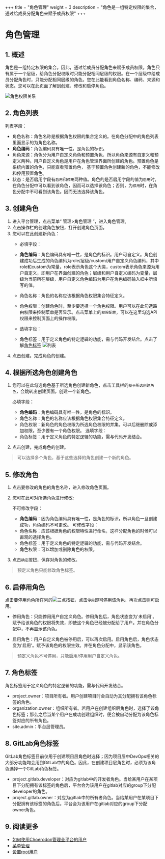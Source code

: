 +++
title = "角色管理"
weight = 3
description = "角色是一组特定权限的集合，通过给成员分配角色来赋予成员权限"
+++

# 角色管理

## 1. 概述

角色是一组特定权限的集合。因此，通过给成员分配角色来赋予成员权限。角色只有属于一个层级，给角色分配权限时只能分配相同层级的权限。在一个层级中给成员分配角色时，只能分配相同层级的角色。您在此能看到角色名称、编码、来源和状态。您可以在此页面了解到创建、修改和启停角色。

![角色权限关系](/docs/user-guide/manager-guide/image/role_permission2.png)


## 2. 角色列表

列表字段：

- 角色名称：角色名称是根据角色权限的集合定义的。在角色分配中的角色列表里面显示的为角色名称。
- **角色编码**：角色编码具有唯一性，是角色的标识。
- 角色来源：角色分为用户自定义角色和预置角色，所以角色来源有自定义和预定义两种。用户自定义角色是用户在角色管理界面所创建的角色。预置角色是系统内置的角色，只能查看预置角色，
基于预置角色创建新的角色，不能修改和停用预置角色。
- 状态：是否启用字段有`启用`和`停用`两种值。角色的是否启用字段的值为`启用`时，在角色分配中可以看到该角色，因而可以选择该角色；否则，为`停用`时，在角色分配中不可看到该角色，因而无法选择该角色。

## 3. 创建角色
1. 进入平台管理，点击菜单“ 管理>角色管理 ”，进入角色管理。
2. 点击操作栏的创建角色按钮，打开创建角色页面。
3. 您可以在此创建新角色：
    - 必填字段：
    - **角色编码**：角色编码具有唯一性，是角色的标识。用户可自定义。角色创建成功后生成的角色编码为role/层级/custom/用户自定义角色编码，其中role和custom为常量，role表示角色这个大类，custom表示角色来源为用户自定义，即用户在界面创建的角色；层级和用户自定义编码为变量，层级为当前所在层级，用户自定义角色编码为用户在角色编码输入框中所填写的值。
    - 角色名称：角色的名称应该根据角色权限集合特征定义。
    - 角色权限：创建角色时，至少要选择一个角色权限。用户可以在此勾选路由权限来控制菜单是否显示。点击菜单上的`权限配置`，可以在这里勾选API权限来控制页面上的操作权限。

    - 选填字段：
    - 角色标签：用于定义角色的特定逻辑的功能，需与代码开发结合。点击了解[角色标签](#lable)
![列表](/docs/user-guide/manager-guide/image/role-01.png)
4. 点击创建，完成角色的创建。

## 4. 根据所选角色创建角色

1. 您可以在此勾选角色基于所选角色创建新角色，点击工具栏的`基于所选创建角色`，会跳转出创建页面，创建一个新角色。

    必填字段：
    - **角色编码**：角色编码具有唯一性，是角色的标识。
    - 角色名称：角色的名称应该根据角色权限集合特征定义。
    - 角色权限：新角色的角色权限为所选角色权限的并集。可以后继删除或添加权限，至少要有一个角色权限。
    选填字段：
    - 角色标签：用于定义角色的特定逻辑的功能，需与代码开发结合。
2. 点击创建，完成角色的创建。

<blockquote class="note">
         可以选择多个角色，基于这些选择的角色创建一个新的角色。
      </blockquote>

## 5. 修改角色
1. 点击要修改的角色的角色名称，进入修改角色页面。
2. 您可在此可对所选角色进行修改:

    不可修改字段：
    - **角色编码**：因为角色编码具有唯一性，是角色的标识，所以角色一旦创建成功，角色编码不可更改。
    可修改字段：
    - 角色名称：应该根据角色的权限特性进行命名，这样分配角色的时候可以直观的选择角色。
    - 角色标签：用于定义角色的特定逻辑的功能，需与代码开发结合。
    - 角色权限：可以增加或删除角色的权限。
3. 点击`确定`按钮，保存对角色的修改。

<blockquote class="note">
         预定义角色只能修改角色标签。
      </blockquote>


## 6. 启停用角色

点击要停用角色所在列的![三点](/docs/user-guide/manager-guide/image/more-vert.png)按钮，点击`停用`即可停用该角色，再次点击则可启用。


* 停用角色：只能停用用户自定义角色。停用角色后，角色状态变为'未启用'。赋予给该角色的权限将失效，即使这个角色已经被分配给了用户。并在角色分配中，不再显示该角色。

* 启用角色：用户自定义角色被停用后，可以再次启用。启用角色后，角色状态变为'启用'。赋予该角色的权限生效。并在角色分配中，显示该角色。

<blockquote class="note">
         预定义角色不可停用，只能启用/停用用户自定义角色。
      </blockquote>

## 7. 角色标签
<div id="lable"></div>
角色标签用于定义角色的特定逻辑的功能，需与代码开发结合。

- project.owner：项目所有者。用户创建项目时会自动为其分配拥有该角色标签的角色。
- organization.owner：组织所有者。若用户在创建组织层角色时，选择了该角色标签；那么之后当某个用户在成功创建组织时，便会被自动分配为该角色标签对应的所有角色。
- site.admin：平台层管理员。  

## 8. GitLab角色标签   

GitLab角色标签目前仅用于创建项目层角色时选择；因为项目层中DevOps相关的大部分功能均会用到GitLab中的角色。因此，在创建项目层角色时，必须为该角色选择一个GitLab角色标签。  

- project.gitlab.developer：对应为gitlab中的开发者角色。当给某用户在某项目下分配拥有该标签的角色后，平台会为该用户在gitlab对应的group下分配developer的角色。
- project.gitlab.owner：对应为gitlab中的所有者角色。当给某用户在某项目下分配拥有该标签的角色后，平台会为该用户在gitlab对应的group下分配owner角色。


## 9. 阅读更多

- [如何使用Choerodon管理全平台的用户](../site-user)
- [菜单管理](../menu)
- [设置root用户](../rootuser)
